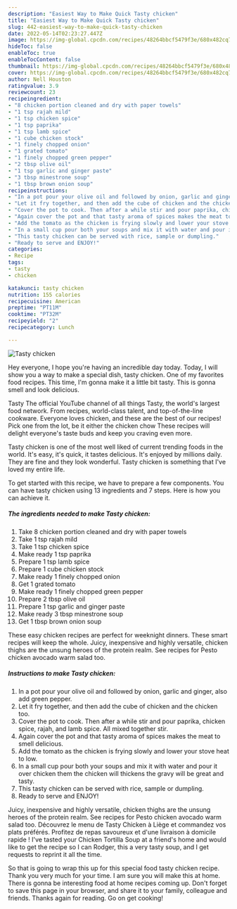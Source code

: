 ```yaml
---
description: "Easiest Way to Make Quick Tasty chicken"
title: "Easiest Way to Make Quick Tasty chicken"
slug: 442-easiest-way-to-make-quick-tasty-chicken
date: 2022-05-14T02:23:27.447Z
image: https://img-global.cpcdn.com/recipes/48264bbcf5479f3e/680x482cq70/tasty-chicken-recipe-main-photo.jpg
hideToc: false
enableToc: true
enableTocContent: false
thumbnail: https://img-global.cpcdn.com/recipes/48264bbcf5479f3e/680x482cq70/tasty-chicken-recipe-main-photo.jpg
cover: https://img-global.cpcdn.com/recipes/48264bbcf5479f3e/680x482cq70/tasty-chicken-recipe-main-photo.jpg
author: Nell Houston
ratingvalue: 3.9
reviewcount: 23
recipeingredient:
- "8 chicken portion cleaned and dry with paper towels"
- "1 tsp rajah mild"
- "1 tsp chicken spice"
- "1 tsp paprika"
- "1 tsp lamb spice"
- "1 cube chicken stock"
- "1 finely chopped onion"
- "1 grated tomato"
- "1 finely chopped green pepper"
- "2 tbsp olive oil"
- "1 tsp garlic and ginger paste"
- "3 tbsp minestrone soup"
- "1 tbsp brown onion soup"
recipeinstructions:
- "In a pot pour your olive oil and followed by onion, garlic and ginger, also add green pepper."
- "Let it fry together, and then add the cube of chicken and the chicken too."
- "Cover the pot to cook. Then after a while stir and pour paprika, chicken spice, rajah, and lamb spice. All mixed together stir."
- "Again cover the pot and that tasty aroma of spices makes the meat to smell delicious."
- "Add the tomato as the chicken is frying slowly and lower your stove heat to low."
- "In a small cup pour both your soups and mix it with water and pour it over chicken them the chicken will thickens the gravy will be great and tasty."
- "This tasty chicken can be served with rice, sample or dumpling."
- "Ready to serve and ENJOY!"
categories:
- Recipe
tags:
- tasty
- chicken

katakunci: tasty chicken 
nutrition: 155 calories
recipecuisine: American
preptime: "PT11M"
cooktime: "PT32M"
recipeyield: "2"
recipecategory: Lunch

---
```



![Tasty chicken](https://img-global.cpcdn.com/recipes/48264bbcf5479f3e/680x482cq70/tasty-chicken-recipe-main-photo.jpg)

Hey everyone, I hope you're having an incredible day today. Today, I will show you a way to make a special dish, tasty chicken. One of my favorites food recipes. This time, I'm gonna make it a little bit tasty. This is gonna smell and look delicious.

Tasty The official YouTube channel of all things Tasty, the world&#39;s largest food network. From recipes, world-class talent, and top-of-the-line cookware. Everyone loves chicken, and these are the best of our recipes! Pick one from the lot, be it either the chicken chow These recipes will delight everyone&#39;s taste buds and keep you craving even more.

Tasty chicken is one of the most well liked of current trending foods in the world. It's easy, it's quick, it tastes delicious. It's enjoyed by millions daily. They are fine and they look wonderful. Tasty chicken is something that I've loved my entire life.


To get started with this recipe, we have to prepare a few components. You can have tasty chicken using 13 ingredients and 7 steps. Here is how you can achieve it.

<!--inarticleads1-->

##### The ingredients needed to make Tasty chicken:

1. Take 8 chicken portion cleaned and dry with paper towels
1. Take 1 tsp rajah mild
1. Take 1 tsp chicken spice
1. Make ready 1 tsp paprika
1. Prepare 1 tsp lamb spice
1. Prepare 1 cube chicken stock
1. Make ready 1 finely chopped onion
1. Get 1 grated tomato
1. Make ready 1 finely chopped green pepper
1. Prepare 2 tbsp olive oil
1. Prepare 1 tsp garlic and ginger paste
1. Make ready 3 tbsp minestrone soup
1. Get 1 tbsp brown onion soup


These easy chicken recipes are perfect for weeknight dinners. These smart recipes will keep the whole. Juicy, inexpensive and highly versatile, chicken thighs are the unsung heroes of the protein realm. See recipes for Pesto chicken avocado warm salad too. 

<!--inarticleads2-->

##### Instructions to make Tasty chicken:

1. In a pot pour your olive oil and followed by onion, garlic and ginger, also add green pepper.
1. Let it fry together, and then add the cube of chicken and the chicken too.
1. Cover the pot to cook. Then after a while stir and pour paprika, chicken spice, rajah, and lamb spice. All mixed together stir.
1. Again cover the pot and that tasty aroma of spices makes the meat to smell delicious.
1. Add the tomato as the chicken is frying slowly and lower your stove heat to low.
1. In a small cup pour both your soups and mix it with water and pour it over chicken them the chicken will thickens the gravy will be great and tasty.
1. This tasty chicken can be served with rice, sample or dumpling.
1. Ready to serve and ENJOY!

Juicy, inexpensive and highly versatile, chicken thighs are the unsung heroes of the protein realm. See recipes for Pesto chicken avocado warm salad too. Découvrez le menu de Tasty Chicken à Liège et commandez vos plats préférés. Profitez de repas savoureux et d&#39;une livraison à domicile rapide ! I&#39;ve tasted your Chicken Tortilla Soup at a friend&#39;s home and would like to get the recipe so I can Rodger, this a very tasty soup, and I get requests to reprint it all the time. 

So that is going to wrap this up for this special food tasty chicken recipe. Thank you very much for your time. I am sure you will make this at home. There is gonna be interesting food at home recipes coming up. Don't forget to save this page in your browser, and share it to your family, colleague and friends. Thanks again for reading. Go on get cooking!
